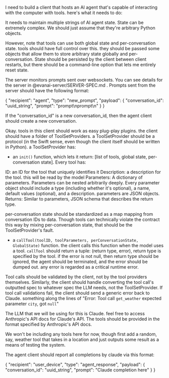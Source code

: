 I need to build a client that hosts an AI agent that's capable of interacting with the computer with tools. here's what it needs to do:

It needs to maintain multiple strings of AI agent state. State can be extremely complex. We should just assume that they're arbitrary Python objects.

However, note that tools can use both global state and per-conversation state. tools should have full control over this. they should be passed some objects that allow them to store arbitrary state globally and per-conversation. State should be persisted by the client between client restarts, but there should be a command-line option that lets me entirely reset state.

The server monitors prompts sent over websockets. You can see details for the server in @evanai-server/SERVER-SPEC.md . Prompts sent from the server should have the following format:

{
  "recipient": "agent",
  "type": "new_prompt",
  "payload": {
    "conversation_id": "uuid_string",
    "prompt": "prompt\nprompt\n"
  }
}

If the "conversation_id" is a new conversation_id, then the agent client should create a new conversation.

Okay. tools in this client should work as easy plug-play plugins. the client should have a folder of ToolSetProviders. a ToolSetProvider should be a protocol (in the Swift sense, even though the client itself should be written in Python). a ToolSetProvider has:

- an `init()` function, which lets it return: [list of tools, global state, per-conversation state]. Every tool has:

ID: an ID for the tool that uniquely identifies it
Description: a description for the tool. this will be read by the model
Parameters: A dictionary of parameters. Parameters can be nested arbitrarily deeply. Every parameter object should include a type (including whether it's optional), a name, default values (optional), and a description. parameters are JSON objects.
Returns: Similar to parameters, JSON schema that describes the return type.

per-conversation state should be standardized as a map mapping from conversation IDs to data. Though tools can technically violate the contract this way by mixing per-conversation state, that should be the ToolSetProvider's fault.

- a `callTool(toolID, toolParameters, perConversationState, GlobalState)` function. the client calls this function when the model uses a tool. `callTool` should return a tuple: (return type, error), return type is specified by the tool. if the error is not null, then return type should be ignored, the agent should be terminated, and the error should be dumped out. any error is regarded as a critical runtime error.

Tool calls should be validated by the client, not by the tool providers themselves. Similarly, the client should handle converting the tool call's outputted spec to whatever spec the LLM needs, not the ToolSetProvider. If tool call validations fail, the client should send a generic error back to Claude. something along the lines of "Error: Tool call `get_weather` expected parameter `city`, got `null`"

The LLM that we will be using for this is Claude. feel free to access Anthropic's API docs for Claude's API. The tools should be provided in the format specified by Anthropic's API docs. 

We won't be including any tools here for now, though first add a random, say, weather tool that takes in a location and just outputs some result as a means of testing the system.

The agent client should report all completions by claude via this format:

{
  "recipient": "user_device",
  "type": "agent_response",
  "payload": {
    "conversation_id": "uuid_string",
    "prompt": "Claude completion here"
  }
}